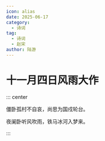 ```yaml
---
icon: alias
date: 2025-06-17
category:
  - 诗词
tag:
  - 诗词
  - 赵宋
author: 陆游
---
```


# 十一月四日风雨大作

<!-- more -->


::: center

僵卧孤村不自哀，尚思为国戍轮台。

夜阑卧听风吹雨，铁马冰河入梦来。

:::